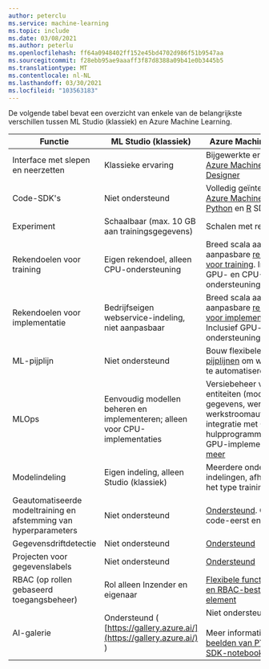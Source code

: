 ```yaml
---
author: peterclu
ms.service: machine-learning
ms.topic: include
ms.date: 03/08/2021
ms.author: peterlu
ms.openlocfilehash: ff64a0948402ff152e45bd4702d986f51b9547aa
ms.sourcegitcommit: f28ebb95ae9aaaff3f87d8388a09b41e0b3445b5
ms.translationtype: MT
ms.contentlocale: nl-NL
ms.lasthandoff: 03/30/2021
ms.locfileid: "103563183"
---
```

De volgende tabel bevat een overzicht van enkele van de belangrijkste verschillen tussen ML Studio (klassiek) en Azure Machine Learning.

| Functie | ML Studio (klassiek) | Azure Machine Learning |
|---| --- | --- |
| Interface met slepen en neerzetten | Klassieke ervaring | Bijgewerkte ervaring - [Azure Machine Learning Designer](../articles/machine-learning/concept-designer.md)| 
| Code-SDK's | Niet ondersteund | Volledig geïntegreerd met [Azure Machine Learning Python](/python/api/overview/azure/ml/) en [R](https://github.com/Azure/azureml-sdk-for-r) SDK's |
| Experiment | Schaalbaar (max. 10 GB aan trainingsgegevens) | Schalen met rekendoel |
| Rekendoelen voor training | Eigen rekendoel, alleen CPU-ondersteuning | Breed scala aan aanpasbare [rekendoelen voor training](../articles/machine-learning/concept-compute-target.md#train). Inclusief GPU- en CPU-ondersteuning | 
| Rekendoelen voor implementatie | Bedrijfseigen webservice-indeling, niet aanpasbaar | Breed scala aan aanpasbare [rekendoelen voor implementatie](../articles/machine-learning/concept-compute-target.md#deploy). Inclusief GPU- en CPU-ondersteuning |
| ML-pijplijn | Niet ondersteund | Bouw flexibele, modulaire [pijplijnen](../articles/machine-learning/concept-ml-pipelines.md) om werkstromen te automatiseren |
| MLOps | Eenvoudig modellen beheren en implementeren; alleen voor CPU-implementaties | Versiebeheer voor entiteiten (model, gegevens, werkstromen), werkstroomautomatisering, integratie met CICD-hulpprogramma, CPU- en GPU-implementaties [en meer](../articles/machine-learning/concept-model-management-and-deployment.md) |
| Modelindeling | Eigen indeling, alleen Studio (klassiek) | Meerdere ondersteunde indelingen, afhankelijk van het type trainingstaak |
| Geautomatiseerde modeltraining en afstemming van hyperparameters |  Niet ondersteund | [Ondersteund](../articles/machine-learning/concept-automated-ml.md). Opties voor code-eerst en geen-code. | 
| Gegevensdriftdetectie | Niet ondersteund | [Ondersteund](../articles/machine-learning/how-to-monitor-datasets.md) |
| Projecten voor gegevenslabels | Niet ondersteund | [Ondersteund](../articles/machine-learning/how-to-create-labeling-projects.md) |
| RBAC (op rollen gebaseerd toegangsbeheer) | Rol alleen Inzender en eigenaar | [Flexibele functie definitie en RBAC-besturings element](../articles/machine-learning/how-to-assign-roles.md) |
| AI-galerie | Ondersteund ( [https://gallery.azure.ai/](https://gallery.azure.ai/) ) | Niet ondersteund <br><br> Meer informatie over voor [beelden van PYTHON SDK-notebooks](https://github.com/Azure/MachineLearningNotebooks). |